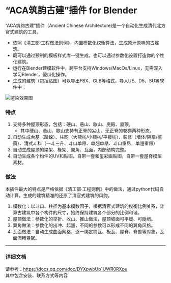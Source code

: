 # “ACA筑韵古建”插件 for Blender

“ACA筑韵古建”插件（Ancient Chinese Architecture)是一个自动化生成清代北方官式建筑的工具。
- 依照《清工部·工程做法则例》，内置模数化权衡算法，生成原汁原味的古建筑。
- 既可以通过预制的模板样式库一键生成，也可以通过参数化设置打造你的个性化建筑。
- 运行在Blender建模软件中，跨平台支持Windows/MacOs/Linux，无需深入学习Blender，傻瓜化操作。
- 生成的建筑（包括贴图）可以导出FBX、GLB等格式，导入UE、D5、SU等软件中；

<img src="https://pic1.imgdb.cn/item/67b7ec04d0e0a243d40130e7.jpg" alt="渲染效果图"/>

### 特点
1. 支持多种屋顶形态，包括：硬山、悬山、歇山、庑殿、盝顶。
    - 其中硬山、悬山、歇山支持有正脊的尖山、无正脊的卷棚两种形态。
2. 自动生成台基（踏跺）、柱网（大额枋/小额枋/平板枋）、装修（墙体/隔扇/槛窗）、清式斗科（一斗三升、斗口单昂、单翘单昂、斗口重昂，单翘重昂）
3. 自动生成屋顶的梁架、椽架、翼角、瓦面，内部结构完整。
4. 自动生成各个构件的UV和贴图，自带一套和玺彩画贴图，自带一套屋脊模型素材。

### 做法
本插件最大的特点是严格依据《清工部·工程则例》中的做法，通过python代码自动计算，生成的建筑精准的还原了清官式建筑的风韵。
1. 模数化：以斗口、柱径为基本模数因子，根据清官式建筑的权衡比例关系，计算古建筑中各个构件的尺寸，始终保持建筑各个部分的比例和谐。
2. 屋顶做法：参数化的举折、收山、推山做法，屋顶坡面可平缓、可陡峭。
3. 翼角做法：参数化的出冲、起翘，不同的参数可以形成不同的翼角风格。
4. 瓦面做法：自动生成曲面网格，逐一绑定筒瓦、板瓦、屋脊、脊兽等对象，瓦面流畅紧密。

---
### 详细文档
请参考：https://docs.qq.com/doc/DYXpwbUp1UWR0RXpu <br>
其中包含安装、联系方式等内容
